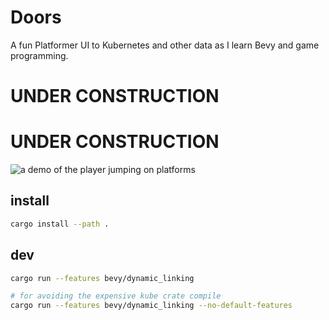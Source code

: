 Doors
==========

A fun Platformer UI to Kubernetes and other data as I learn Bevy and game programming.

# UNDER CONSTRUCTION
# UNDER CONSTRUCTION

![a demo of the player jumping on platforms](docs/doors-demo-1-feb-25.gif)

install
--------

```bash
cargo install --path .
```

dev
--------

```bash
cargo run --features bevy/dynamic_linking

# for avoiding the expensive kube crate compile
cargo run --features bevy/dynamic_linking --no-default-features
```


